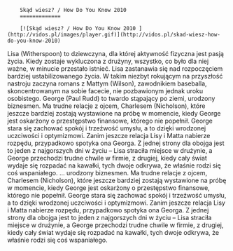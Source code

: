 
        Skąd wiesz? / How Do You Know 2010 
        =============
        
        [![Skąd wiesz? / How Do You Know 2010 ](http://vidos.pl/images/player.gif)](http://vidos.pl/skad-wiesz-how-do-you-know-2010)
        
        
 Lisa (Witherspoon) to dziewczyna, dla której aktywność fizyczna jest pasją życia. Kiedy zostaje wykluczona z drużyny, wszystko, co było dla niej ważne, w minucie przestało istnieć. Lisa zastanawia się nad rozpoczęciem bardziej ustabilizowanego życia. W takim niezbyt rokującym na przyszłość nastroju zaczyna romans z Mattym (Wilson), zawodnikiem baseballa, skoncentrowanym na sobie facecie, nie pozbawionym jednak uroku osobistego. George (Paul Rudd) to twardo stąpający po ziemi, urodzony biznesmen. Ma trudne relacje z ojcem, Charlesem (Nicholson), które jeszcze bardziej zostają wystawione na próbę w momencie, kiedy George jest oskarżony o przestępstwo finansowe, którego nie popełnił. George stara się zachować spokój i trzeźwość umysłu, a to dzięki wrodzonej uczciwości i optymizmowi. Zanim jeszcze relacja Lisy i Matta nabierze rozpędu, przypadkowo spotyka ona Georga. Z jednej strony dla obojga jest to jeden z najgorszych dni w życiu – Lisa straciła miejsce w drużynie, a George przechodzi trudne chwile w firmie, z drugiej, kiedy cały świat wydaje się rozpadać na kawałki, tych dwoje odkrywa, że właśnie rodzi się coś wspaniałego.   ... urodzony biznesmen. Ma trudne relacje z ojcem, Charlesem (Nicholson), które jeszcze bardziej zostają wystawione na próbę w momencie, kiedy George jest oskarżony o przestępstwo finansowe, którego nie popełnił. George stara się zachować spokój i trzeźwość umysłu, a to dzięki wrodzonej uczciwości i optymizmowi. Zanim jeszcze relacja Lisy i Matta nabierze rozpędu, przypadkowo spotyka ona Georga. Z jednej strony dla obojga jest to jeden z najgorszych dni w życiu – Lisa straciła miejsce w drużynie, a George przechodzi trudne chwile w firmie, z drugiej, kiedy cały świat wydaje się rozpadać na kawałki, tych dwoje odkrywa, że właśnie rodzi się coś wspaniałego.
    